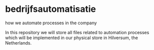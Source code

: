 # bedrijfsautomatisatie
how we automate processes in the company

In this repository we will store all files related to automation processes which will be implemented in our physical store in Hilversum, the Netherlands.

